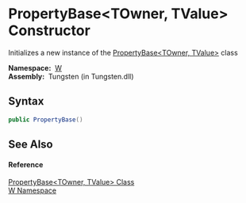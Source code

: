 PropertyBase&lt;TOwner, TValue> Constructor
===========================================
   Initializes a new instance of the [PropertyBase&lt;TOwner, TValue>][1] class

  **Namespace:**  [W][2]  
  **Assembly:**  Tungsten (in Tungsten.dll)

Syntax
------

```csharp
public PropertyBase()
```


See Also
--------

#### Reference
[PropertyBase&lt;TOwner, TValue> Class][1]  
[W Namespace][2]  

[1]: README.md
[2]: ../README.md